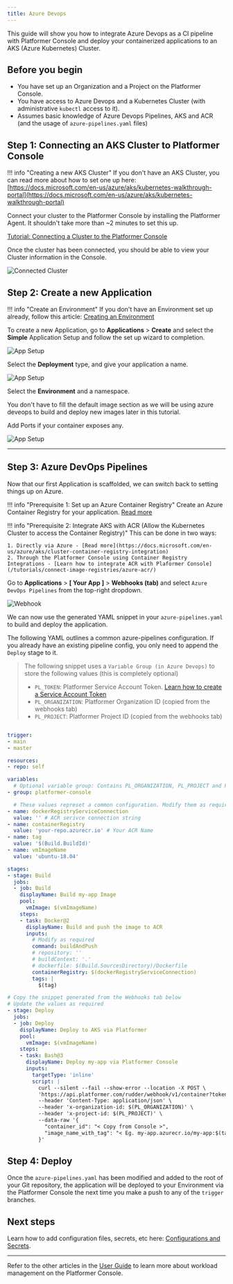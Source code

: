 ```yaml
---
title: Azure Devops
---
```


This guide will show you how to integrate Azure Devops as a CI pipeline with Platformer Console and deploy your containerized applications to an AKS (Azure Kubernetes) Cluster.

## Before you begin

-   You have set up an Organization and a Project on the Platformer Console.
-   You have access to Azure Devops and a Kubernetes Cluster (with administrative `kubectl` access to it).
-   Assumes basic knowledge of Azure Devops Pipelines, AKS and ACR (and the usage of `azure-pipelines.yaml` files)

## Step 1: Connecting an AKS Cluster to Platformer Console

!!! info "Creating a new AKS Cluster"
    If you don't have an AKS Cluster, you can read more about how to set one up here: [https://docs.microsoft.com/en-us/azure/aks/kubernetes-walkthrough-portal](https://docs.microsoft.com/en-us/azure/aks/kubernetes-walkthrough-portal)

Connect your cluster to the Platformer Console by installing the Platformer Agent. It shouldn't take more than ~2 minutes to set this up.

[Tutorial: Connecting a Cluster to the Platformer Console](/user-guides/clusters/03-connecting-clusters)

Once the cluster has been connected, you should be able to view your Cluster information in the Console.

![Connected Cluster](/assets/images/tutorials/azure-devops/connected_cluster.png)

## Step 2: Create a new Application

!!! info "Create an Environment"
    If you don't have an Environment set up already, follow this article: [Creating an Environment](/user-guides/environments/02-creating-environments/)

To create a new Application, go to **Applications** > **Create** and select the **Simple** Application Setup and follow the set up wizard to completion.

![App Setup](/assets/images/tutorials/azure-devops/create_app_1.png)

Select the **Deployment** type, and give your application a name.

![App Setup](/assets/images/tutorials/azure-devops/create_app_2.png)

Select the **Environment** and a namespace. 

You don't have to fill the default image section as we will be using azure deveops to build and deploy new images later in this tutorial.

Add Ports if your container exposes any.

![App Setup](/assets/images/tutorials/azure-devops/create_app_8.png)

---



## Step 3: Azure DevOps Pipelines

Now that our first Application is scaffolded, we can switch back to setting things up on Azure.

!!! info "Prerequisite 1: Set up an Azure Container Registry"
    Create an Azure Container Registry for your application. [Read more](https://docs.microsoft.com/en-us/azure/container-registry/container-registry-get-started-portal)
    
!!! info "Prerequisite 2: Integrate AKS with ACR (Allow the Kubernetes Cluster to access the Container Registry)"
    This can be done in two ways:
    
    1. Directly via Azure - [Read more](https://docs.microsoft.com/en-us/azure/aks/cluster-container-registry-integration)
    2. Through the Platformer Console using Container Registry Integrations - [Learn how to integrate ACR with Plaformer Console](/tutorials/connect-image-registries/azure-acr/)

Go to **Applications** > **[ Your App ]** > **Webhooks (tab)** and select `Azure DevOps Pipelines` from the top-right dropdown.

![Webhook](/assets/images/tutorials/azure-devops/az_setup_1.png)

We can now use the generated YAML snippet in your `azure-pipelines.yaml` to build and deploy the application.

The following YAML outlines a common azure-pipelines configuration. If you already have an existing pipeline config, you only need to append the `Deploy` stage to it.

> The following snippet uses a `Variable Group (in Azure Devops)` to store the following values (this is completely optional)
>
> -   `PL_TOKEN`: Platformer Service Account Token. [Learn how to create a Service Account Token](/user-guides/administration/07-service-accounts/#creating-a-service-account-token)
> -   `PL_ORGANIZATION`: Platformer Organization ID (copied from the webhooks tab)
> -   `PL_PROJECT`: Platformer Project ID (copied from the webhooks tab)

```yaml  hl_lines="42-65"

trigger:
- main
- master

resources:
- repo: self

variables:
  # Optional variable group: Contains PL_ORGANIZATION, PL_PROJECT and PL_TOKEN
- group: platformer-console

  # These values represet a common configuration. Modify them as required.
- name: dockerRegistryServiceConnection
  value: '' # ACR serivce connection string
- name: containerRegistry
  value: 'your-repo.azurecr.io' # Your ACR Name
- name: tag
  value: '$(Build.BuildId)'
- name: vmImageName
  value: 'ubuntu-18.04'

stages:
- stage: Build
  jobs:
  - job: Build
    displayName: Build my-app Image
    pool:
      vmImage: $(vmImageName)
    steps:
    - task: Docker@2
      displayName: Build and push the image to ACR
      inputs:
        # Modify as required
        command: buildAndPush
        # repository: ''
        # buildContext: '.'
        # dockerfile: $(Build.SourcesDirectory)/Dockerfile
        containerRegistry: $(dockerRegistryServiceConnection)
        tags: |
          $(tag)

# Copy the snippet generated from the Webhooks tab below
# Update the values as required
- stage: Deploy
  jobs:
  - job: Deploy
    displayName: Deploy to AKS via Platformer
    pool:
      vmImage: $(vmImageName)
    steps:
    - task: Bash@3
      displayName: Deploy my-app via Platformer Console
      inputs:
        targetType: 'inline'
        script: |
          curl --silent --fail --show-error --location -X POST \
          'https://api.platformer.com/rudder/webhook/v1/container?token=$(PL_TOKEN)' \
          --header 'Content-Type: application/json' \
          --header 'x-organization-id: $(PL_ORGANIZATION)' \
          --header 'x-project-id: $(PL_PROJECT)' \
          --data-raw '{
            "container_id": "< Copy from Console >",
            "image_name_with_tag": "< Eg. my-app.azurecr.io/my-app:$(tag) >"
          }'
```

## Step 4: Deploy

Once the `azure-pipelines.yaml` has been modified and added to the root of your Git repository, the application will be deployed to your Environment via the Platformer Console the next time you make a push to any of the `trigger` branches.

## Next steps

Learn how to add configuration files, secrets, etc here: [Configurations and Secrets](/user-guides/applications/configs-and-secrets/).

---

Refer to the other articles in the [User Guide](/user-guides/) to learn more about workload management on the Platformer Console.
